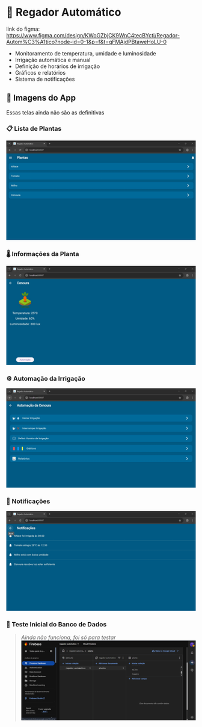 # 🌱 Regador Automático

link do figma: https://www.figma.com/design/KWoGZbjCK9WnC4tecBYcti/Regador-Autom%C3%A1tico?node-id=0-1&p=f&t=qFMAjdPBtaweHoLU-0

- Monitoramento de temperatura, umidade e luminosidade
- Irrigação automática e manual
- Definição de horários de irrigação
- Gráficos e relatórios
- Sistema de notificações

## 📸 Imagens do App

Essas telas ainda não são as definitivas

### 📋 Lista de Plantas
![Plantas](https://github.com/eixotecnico/regador-automatico/blob/development/images-reademe/plantas.jpeg?raw=true)

### 🌡️ Informações da Planta
![Informações da Planta](https://github.com/eixotecnico/regador-automatico/blob/development/images-reademe/informacoes-da-planta.jpeg?raw=true)

### ⚙️ Automação da Irrigação
![Automação](https://github.com/eixotecnico/regador-automatico/blob/development/images-reademe/automacao-da-planta.jpeg?raw=true)

### 🔔 Notificações
![Notificações](https://github.com/eixotecnico/regador-automatico/blob/development/images-reademe/notificacoes.jpeg?raw=true)

### 🧪 Teste Inicial do Banco de Dados
> *Ainda não funciona, foi só para testar*
![Banco de Dados](https://github.com/eixotecnico/regador-automatico/blob/development/images-reademe/bd.png?raw=true)
